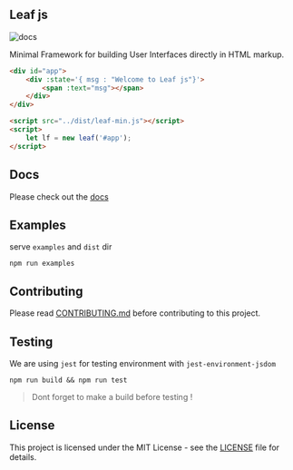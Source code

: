 ## Leaf js

![docs](https://github.com/AmolKumarGupta/leafjs/actions/workflows/pages/pages-build-deployment/badge.svg)

Minimal Framework for building User Interfaces directly in HTML markup.

```html
<div id="app">
    <div :state='{ msg : "Welcome to Leaf js"}'>
        <span :text="msg"></span>
    </div>
</div>

<script src="../dist/leaf-min.js"></script>
<script>
    let lf = new leaf('#app');
</script>
```


## Docs
Please check out the [docs](https://amolkumargupta.github.io/leafjs/)


## Examples
serve `examples` and `dist` dir 

```
npm run examples
```


## Contributing
Please read [CONTRIBUTING.md](CONTRIBUTING.md) before contributing to this project.


## Testing
We are using `jest` for testing environment with `jest-environment-jsdom`

```
npm run build && npm run test
```

> Dont forget to make a build before testing !


## License
This project is licensed under the MIT License - see the [LICENSE](LICENSE) file for details.
